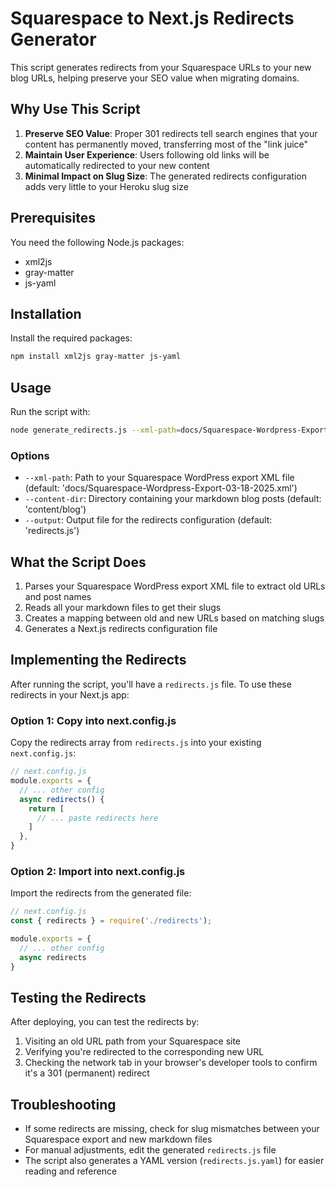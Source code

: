 # Squarespace to Next.js Redirects Generator

This script generates redirects from your Squarespace URLs to your new blog URLs, helping preserve your SEO value when migrating domains.

## Why Use This Script

1. **Preserve SEO Value**: Proper 301 redirects tell search engines that your content has permanently moved, transferring most of the "link juice"
2. **Maintain User Experience**: Users following old links will be automatically redirected to your new content
3. **Minimal Impact on Slug Size**: The generated redirects configuration adds very little to your Heroku slug size

## Prerequisites

You need the following Node.js packages:
- xml2js
- gray-matter
- js-yaml

## Installation

Install the required packages:

```bash
npm install xml2js gray-matter js-yaml
```

## Usage

Run the script with:

```bash
node generate_redirects.js --xml-path=docs/Squarespace-Wordpress-Export-03-18-2025.xml --content-dir=content/blog
```

### Options

- `--xml-path`: Path to your Squarespace WordPress export XML file (default: 'docs/Squarespace-Wordpress-Export-03-18-2025.xml')
- `--content-dir`: Directory containing your markdown blog posts (default: 'content/blog')
- `--output`: Output file for the redirects configuration (default: 'redirects.js')

## What the Script Does

1. Parses your Squarespace WordPress export XML file to extract old URLs and post names
2. Reads all your markdown files to get their slugs
3. Creates a mapping between old and new URLs based on matching slugs
4. Generates a Next.js redirects configuration file

## Implementing the Redirects

After running the script, you'll have a `redirects.js` file. To use these redirects in your Next.js app:

### Option 1: Copy into next.config.js

Copy the redirects array from `redirects.js` into your existing `next.config.js`:

```javascript
// next.config.js
module.exports = {
  // ... other config
  async redirects() {
    return [
      // ... paste redirects here
    ]
  },
}
```

### Option 2: Import into next.config.js

Import the redirects from the generated file:

```javascript
// next.config.js
const { redirects } = require('./redirects');

module.exports = {
  // ... other config
  async redirects
}
```

## Testing the Redirects

After deploying, you can test the redirects by:

1. Visiting an old URL path from your Squarespace site
2. Verifying you're redirected to the corresponding new URL
3. Checking the network tab in your browser's developer tools to confirm it's a 301 (permanent) redirect

## Troubleshooting

- If some redirects are missing, check for slug mismatches between your Squarespace export and new markdown files
- For manual adjustments, edit the generated `redirects.js` file
- The script also generates a YAML version (`redirects.js.yaml`) for easier reading and reference
